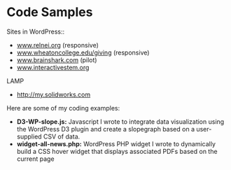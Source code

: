 # Code Samples
Sites in WordPress::
* www.relnei.org (responsive)
* www.wheatoncollege.edu/giving (responsive)
* www.brainshark.com (pilot)
* www.interactivestem.org

LAMP
* http://my.solidworks.com

Here are some of my coding examples:

* **D3-WP-slope.js:** Javascript I wrote to integrate data visualization using the WordPress D3 plugin and create a slopegraph based on a user-supplied CSV of data.
* **widget-all-news.php:** WordPress PHP widget I wrote to dynamically build a CSS hover widget that displays associated PDFs based on the current page 
